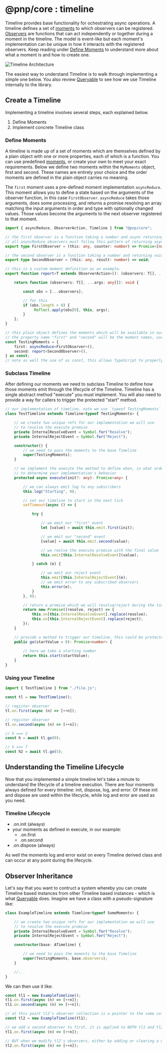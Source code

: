 # @pnp/core : timeline

Timeline provides base functionality for ochestrating async operations. A timeline defines a set of [moments](./moments.md) to which observers can be registered. [Observers](./observers.md) are functions that can act independently or together during a moment in the timeline. The model is event-like but each moment's implementation can be unique in how it interacts with the registered observers. Keep reading under [Define Moments](#define-moments) to understand more about what a moment is and how to create one.

![Timeline Architecture](../img/TimelineArchitecture.jpg)

The easiest way to understand Timeline is to walk through implementing a simple one below. You also review [Queryable](../queryable/queryable.md) to see how we use Timeline internally to the library.

## Create a Timeline

Implementing a timeline involves several steps, each explained below.

1. Define Moments
2. Implement concrete Timeline class

### Define Moments

A timeline is made up of a set of moments which are themselves defined by a plain object with one or more properties, each of which is a function. You can use predefined [moments](./moments.md), or create your own to meet your exact requirements. Below we define two moments within the `MyMoments` object, first and second. These names are entirely your choice and the order moments are defined in the plain object carries no meaning.

The `first` moment uses a pre-defined moment implementation `asyncReduce`. This moment allows you to define a state based on the arguments of the observer function, in this case `FirstObserver`. `asyncReduce` takes those arguments, does some processing, and returns a promise resolving an array matching the input arguments in order and type with optionally changed values. Those values become the arguments to the next observer registered to that moment.

```TypeScript
import { asyncReduce, ObserverAction, Timeline } from "@pnp/core";

// the first observer is a function taking a number and async returning a number in an array
// all asyncReduce observers must follow this pattern of returning async a tuple matching the args
export type FirstObserver = (this: any, counter: number) => Promise<[number]>;

// the second observer is a function taking a number and returning void
export type SecondObserver = (this: any, result: number) => void;

// this is a custom moment definition as an example.
export function report<T extends ObserverAction>(): (observers: T[], ...args: any[]) => void {

    return function (observers: T[], ...args: any[]): void {

        const obs = [...observers];

        // for this 
        if (obs.length > 0) {
             Reflect.apply(obs[0], this, args);
        }
    };
}

// this plain object defines the moments which will be available in our timeline
// the property name "first" and "second" will be the moment names, used when we make calls such as instance.on.first and instance.on.second
const TestingMoments = {
    first: asyncReduce<FirstObserver>(),
    second: report<SecondObserver>(),
} as const;
// note as well the use of as const, this allows TypeScript to properly resolve all the complex typings and not treat the plain object as "any"
```

### Subclass Timeline

After defining our moments we need to subclass Timeline to define how those moments emit through the lifecycle of the Timeline. Timeline has a single abstract method "execute" you must implement. You will also need to provide a way for callers to trigger the protected "start" method.

```TypeScript
// our implementation of timeline, note we use `typeof TestingMoments` and ALSO pass the testing moments object to super() in the constructor
class TestTimeline extends Timeline<typeof TestingMoments> {

    // we create two unique refs for our implementation we will use
    // to resolve the execute promise
    private InternalResolveEvent = Symbol.for("Resolve");
    private InternalRejectEvent = Symbol.for("Reject");

    constructor() {
        // we need to pass the moments to the base Timeline
        super(TestingMoments);
    }

    // we implement the execute the method to define when, in what order, and how our moments are called. This give you full control within the Timeline framework
    // to determine your implementation's behavior
    protected async execute(init?: any): Promise<any> {

        // we can always emit log to any subscribers
        this.log("Starting", 0);

        // set our timeline to start in the next tick
        setTimeout(async () => {

            try {

                // we emit our "first" event
                let [value] = await this.emit.first(init);

                // we emit our "second" event
                [value] = await this.emit.second(value);

                // we reolve the execute promise with the final value
                this.emit[this.InternalResolveEvent](value);

            } catch (e) {

                // we emit our reject event
                this.emit[this.InternalRejectEvent](e);
                // we emit error to any subscribed observers
                this.error(e);
            }
        }, 0);

        // return a promise which we will resolve/reject during the timeline lifecycle
        return new Promise((resolve, reject) => {
            this.on[this.InternalResolveEvent].replace(resolve);
            this.on[this.InternalRejectEvent].replace(reject);
        });
    }

    // provide a method to trigger our timeline, this could be protected or called directly by the user, your choice
    public go(startValue = 0): Promise<number> {
        
        // here we take a starting number
        return this.start(startValue);
    }
}
```

### Using your Timeline

```TypeScript
import { TestTimeline } from "./file.js";

const tl = new TestTimeline();

// register observer
tl.on.first(async (n) => [++n]);

// register observer
tl.on.second(async (n) => [++n]);

// h === 2
const h = await tl.go(0);

// h === 7
const h2 = await tl.go(5);
```

## Understanding the Timeline Lifecycle

Now that you implemented a simple timeline let's take a minute to understand the lifecycle of a timeline execution. There are four moments always defined for every timeline: init, dispose, log, and error. Of these init and dispose are used within the lifecycle, while log and error are used as you need.

### Timeline Lifecycle

- .on.init (always)
- your moments as defined in execute, in our example:
  - .on.first
  - .on.second
- .on.dispose (always)

As well the moments log and error exist on every Timeline derived class and can occur at any point during the lifecycle.

## Observer Inheritance

Let's say that you want to contruct a system whereby you can create Timeline based instances from other Timeline based instances - which is what [Queryable](../queryable/queryable.md) does. Imagine we have a class with a pseudo-signature like:

```TypeScript
class ExampleTimeline extends Timeline<typeof SomeMoments> {

    // we create two unique refs for our implementation we will use
    // to resolve the execute promise
    private InternalResolveEvent = Symbol.for("Resolve");
    private InternalRejectEvent = Symbol.for("Reject");

    constructor(base: ATimeline) {

        // we need to pass the moments to the base Timeline
        super(TestingMoments, base.observers);
    }

    //...
}
```

We can then use it like:

```TypeScript
const tl1 = new ExampleTimeline();
tl1.on.first(async (n) => [++n]);
tl1.on.second(async (n) => [++n]);

// at this point tl2's observer collection is a pointer to the same collection as tl1
const tl2 = new ExampleTimeline(tl1);

// we add a second observer to first, it is applied to BOTH tl1 and tl2
tl1.on.first(async (n) => [++n]);

// BUT when we modify tl2's observers, either by adding or clearing a moment it begins to track its own collection
tl2.on.first(async (n) => [++n]);
```

